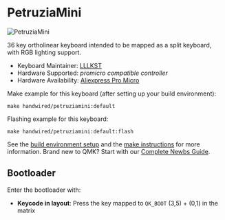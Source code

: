 # PetruziaMini

![PetruziaMini](https://i.imgur.com/Q9EmAJj.jpeg)

36 key ortholinear keyboard intended to be mapped as a split keyboard, with RGB lighting support.


* Keyboard Maintainer: [LLLKST](https://github.com/LLLKST)
* Hardware Supported: *promicro compatible controller*
* Hardware Availability: [Aliexpress Pro Micro](https://www.aliexpress.us/item/3256805781371913.html)


Make example for this keyboard (after setting up your build environment):

    make handwired/petruziamini:default

Flashing example for this keyboard:

    make handwired/petruziamini:default:flash

See the [build environment setup](https://docs.qmk.fm/#/getting_started_build_tools) and the [make instructions](https://docs.qmk.fm/#/getting_started_make_guide) for more information. Brand new to QMK? Start with our [Complete Newbs Guide](https://docs.qmk.fm/#/newbs).

## Bootloader

Enter the bootloader with:

* **Keycode in layout**: Press the key mapped to `QK_BOOT` (3,5) + (0,1) in the matrix